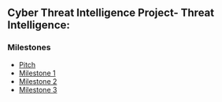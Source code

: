 ## Cyber Threat Intelligence Project- Threat Intelligence: 


### Milestones
- [Pitch](.\README.md)
- [Milestone 1](https://github.com/24SP-UNO-Capstone/Milestone1/blob/main/Milestone1.md)
- [Milestone 2](#proposed-project-timeline)
- [Milestone 3](#risk-list)
